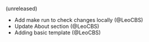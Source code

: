 (unreleased)
- Add make run to check changes locally (@LeoCBS)
- Update About section (@LeoCBS)
- Adding basic template (@LeoCBS)